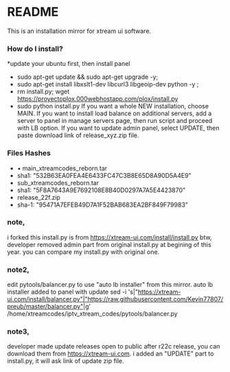 # README #

This is an installation mirror for xtream ui software.

### How do I install? ###

*update your ubuntu first, then install panel

* sudo apt-get update && sudo apt-get upgrade -y;
* sudo apt-get install libxslt1-dev libcurl3 libgeoip-dev python -y ;
*	rm install.py; wget https://proyectoplox.000webhostapp.com/plox/install.py
*	sudo python install.py
If you want a whole NEW installation, choose MAIN.
If you want to install load balance on additional servers, add a server to panel in manage servers page, then run script and proceed with LB option.
If you want to update admin panel, select UPDATE, then paste download link of release_xyz.zip file.

### Files Hashes ###

* •	main_xtreamcodes_reborn.tar
*	sha1: "532B63EA0FEA4E6433FC47C3B8E65D8A90D5A4E9"
*	sub_xtreamcodes_reborn.tar
*	sha1: "5F8A7643A9E7692108E8B40D0297A7A5E4423870"
*	release_22f.zip
*	sha-1: "95471A7EFEB49D7A1F52BAB683EA2BF849F79983"

### note, ###
i forked this install.py is from https://xtream-ui.com/install/install.py
btw, developer removed admin part from original install.py at begining of this year.
you can compare my install.py with original one.

### note2, ###
edit pytools/balancer.py to use "auto lb installer" from this mirror. auto lb installer added to panel with update
sed -i 's|"https://xtream-ui.com/install/balancer.py"|"https://raw.githubusercontent.com/Kevin77807/preub/master/balancer.py"|g' /home/xtreamcodes/iptv_xtream_codes/pytools/balancer.py

### note3, ###
developer made update releases open to public after r22c release, you can download them from https://xtream-ui.com.
i added an "UPDATE" part to install.py, it will ask link of update zip file.
